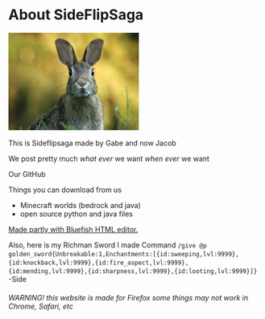 About SideFlipSaga
==================

![A rabbit](Images/rabbit.jpeg)

This is Sideflipsaga made by Gabe and now Jacob

We post pretty much *what ever* we want *when ever* we want

Our GitHub

Things you can download from us

-   Minecraft worlds (bedrock and java)
-   open source python and java files

[Made partly with Bluefish HTML editor.](http://bluefish.openoffice.nl/)

Also, here is my Richman Sword I made Command
`/give @p golden_sword{Unbreakable:1,Enchantments:[{id:sweeping,lvl:9999},{id:knockback,lvl:9999},{id:fire_aspect,lvl:9999},{id:mending,lvl:9999},{id:sharpness,lvl:9999},{id:looting,lvl:9999}]}`
-Side

###### WARNING! this website is made for Firefox some things may not work in Chrome, Safari, etc
